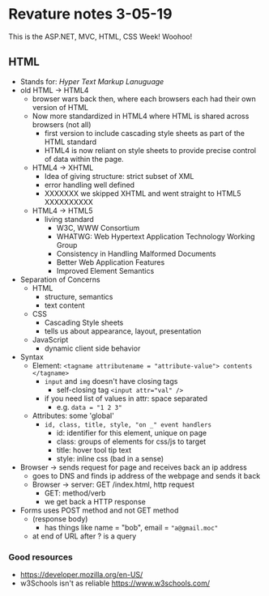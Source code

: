 # Revature notes 3-05-19
This is the ASP.NET, MVC, HTML, CSS Week! Woohoo!

## HTML
- Stands for: *Hyper Text Markup Lanuguage*
- old HTML -> HTML4
	- browser wars back then, where each browsers each had their own version of HTML
	- Now more standardized in HTML4 where HTML is shared across browsers (not all)
		- first version to include cascading style sheets as part of the HTML standard
		- HTML4 is now reliant on style sheets to provide precise control of data within the page.
	- HTML4 -> XHTML
		- Idea of giving structure: strict subset of XML
		- error handling well defined
		- XXXXXXX we skipped XHTML and went straight to HTML5 XXXXXXXXXX
	- HTML4 -> HTML5
		- living standard
			- W3C, WWW Consortium
			- WHATWG: Web Hypertext Application Technology Working Group
			- Consistency in Handling Malformed Documents
			- Better Web Application Features
			- Improved Element Semantics
- Separation of Concerns
	- HTML
		- structure, semantics
		- text content
	- CSS
		- Cascading Style sheets
		- tells us about appearance, layout, presentation
	- JavaScript
		- dynamic client side behavior
- Syntax
	- Element: `<tagname attributename = "attribute-value"> contents </tagname>` 
		- `input` and `img` doesn't have closing tags 
			- self-closing tag `<input attr="val" />`
		- if you need list of values in attr: space separated
			- e.g. `data = "1 2 3"`
	- Attributes: some 'global'
		- `id, class, title, style, "on _" event handlers`
			- id: identifier for this element, unique on page
			- class: groups of elements for css/js to target
			- title: hover tool tip text
			- style: inline css (bad in a sense)
- Browser -> sends request for page and receives back an ip address
	- goes to DNS and finds ip address of the webpage and sends it back
	- Browser -> server: GET /index.html, http request
		- GET: method/verb 
		- we get back a HTTP response
- Forms uses POST method and not GET method
	- (response body)
		- has things like name = "bob", email = `"a@gmail.moc"`
	- at end of URL after ? is a query
	
### Good resources 
- https://developer.mozilla.org/en-US/
- w3Schools isn't as reliable https://www.w3schools.com/